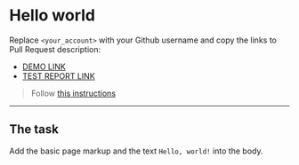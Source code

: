 # Hello world
Replace `<your_account>` with your Github username and copy the links to Pull Request description:
- [DEMO LINK](https://<Volodymyr-Terzov>.github.io/layout_hello-world/)
- [TEST REPORT LINK](https://<Volodymyr-Terzov>.github.io/layout_hello-world/report/html_report/)

> Follow [this instructions](https://mate-academy.github.io/layout_task-guideline/#how-to-solve-the-layout-tasks-on-github)
___

## The task 
Add the basic page markup and the text `Hello, world!` into the body.
